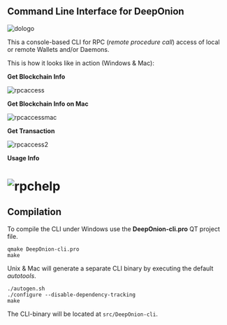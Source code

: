 ## Command Line Interface for DeepOnion

![dologo](https://camo.githubusercontent.com/b3793963a4860e775c6180b1cdbf7480e469f874/68747470733a2f2f696d6167652e6962622e636f2f6d66523452362f444f2e706e67)

This a console-based CLI for RPC (*remote procedure call*) access of local or remote Wallets and/or Daemons.

This is how it looks like in action (Windows & Mac):

**Get Blockchain Info**

![rpcaccess](https://img2.picload.org/image/daillwol/cli.png)

**Get Blockchain Info on Mac**

![rpcaccessmac](https://img3.picload.org/image/dailwida/mac_cli.png)

**Get Transaction**

![rpcaccess2](https://img2.picload.org/image/daillwoi/cli2.png)

**Usage Info**

![rpchelp](https://img2.picload.org/image/daillwlr/cli3.png)
=====================================

## Compilation

To compile the CLI under Windows use the **DeepOnion-cli.pro** QT project file.

```
qmake DeepOnion-cli.pro
make
```

Unix & Mac will generate a separate CLI binary by executing the default *autotools*.

```
./autogen.sh
./configure --disable-dependency-tracking
make
```

The CLI-binary will be located at `src/DeepOnion-cli`.

